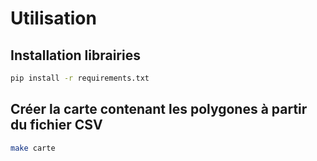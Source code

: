 # Utilisation 

## Installation librairies

```bash
pip install -r requirements.txt
```

## Créer la carte contenant les polygones à partir du fichier CSV

```bash
make carte
```
